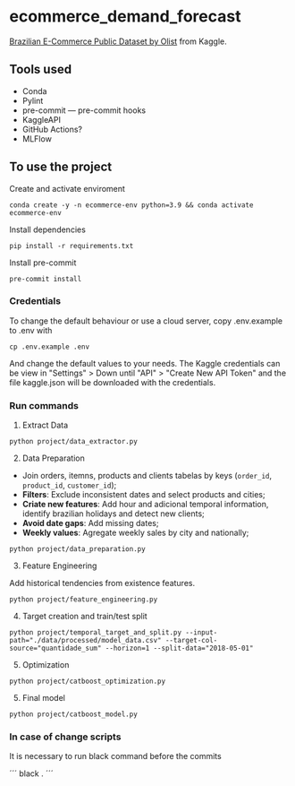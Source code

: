 # ecommerce_demand_forecast

[Brazilian E-Commerce Public Dataset by Olist](https://www.kaggle.com/datasets/olistbr/brazilian-ecommerce?select=olist_orders_dataset.csv) from Kaggle.

## Tools used

* Conda
* Pylint
* pre-commit — pre-commit hooks
* KaggleAPI
* GitHub Actions?
* MLFlow

## To use the project

Create and activate enviroment
```
conda create -y -n ecommerce-env python=3.9 && conda activate ecommerce-env
```

Install dependencies
```
pip install -r requirements.txt
```

Install pre-commit
```
pre-commit install
```
### Credentials
To change the default behaviour or use a cloud server, copy .env.example to .env with

```
cp .env.example .env
```

And change the default values to your needs. The Kaggle credentials can be view in "Settings" > Down until "API" > "Create New API Token" and the file kaggle.json will be downloaded with the credentials.

### Run commands

1. Extract Data

```
python project/data_extractor.py
```

2. Data Preparation

* Join orders, itemns, products and clients tabelas by keys (`order_id`, `product_id`, `customer_id`);
* **Filters**: Exclude inconsistent dates and select products and cities;
* **Criate new features**: Add hour and adicional temporal information, identify brazilian holidays and detect new clients;
* **Avoid date gaps**: Add missing dates;
* **Weekly values**: Agregate weekly sales by city and nationally;

```
python project/data_preparation.py
```

3. Feature Engineering

Add historical tendencies from existence features.

```
python project/feature_engineering.py
```

4. Target creation and train/test split

```
python project/temporal_target_and_split.py --input-path="./data/processed/model_data.csv" --target-col-source="quantidade_sum" --horizon=1 --split-data="2018-05-01"
```
5. Optimization

```
python project/catboost_optimization.py
```

5. Final model

```
python project/catboost_model.py
```

### In case of change scripts

It is necessary to run black command before the commits

´´´
black .
´´´
